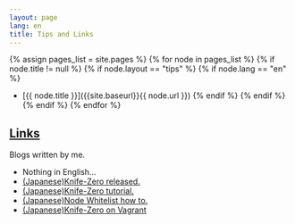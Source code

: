```yaml
---
layout: page
lang: en
title: Tips and Links
---
```


{% assign pages_list = site.pages %}
{% for node in pages_list %}
  {% if node.title != null %}
    {% if node.layout == "tips" %}
      {% if node.lang == "en" %}
- [{{ node.title }}]({{site.baseurl}}{{ node.url }})
      {% endif %}
    {% endif %}
  {% endif %}
{% endfor %}

## [Links](#LInks)

Blogs written by me.

- Nothing in English...
- [(Japanese)Knife-Zero released.](http://qiita.com/sawanoboly/items/218a7b03ddec6be45e34 "Chefのローカルモードだけでリモートサーバを運用してみようと、Knife-Zeroを作った。Nodeの構成情報もとれるよ。 - Qiita")
- [(Japanese)Knife-Zero tutorial.](http://qiita.com/sawanoboly/items/4f363909615d8a76e9e5 "Ruby - Chefのローカルモードチュートリアル + knife-zero + knife-sakura - Qiita")
- [(Japanese)Node Whitelist how to.](http://qiita.com/sawanoboly/items/28dfc22929b8fa961456 "chef-zero - Knife-Zeroで管理するnodeオブジェクトを任意のattributesに限定する - Qiita")
- [(Japanese)Knife-Zero on Vagrant](http://qiita.com/sawanoboly/items/ae3c96734c5cee72863c "Knife-ZeroとVagrant(単品VM) - Qiita")


